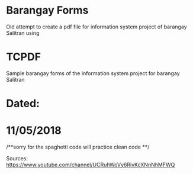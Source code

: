 # Barangay Forms

Old attempt to create a pdf file for information system project of barangay Salitran using
# TCPDF

Sample barangay forms of the information system project for barangay Salitran

# Dated: 
# 11/05/2018

/**sorry for the spaghetti code
   will practice clean code
**/



Sources: https://www.youtube.com/channel/UCRuhWoVy6RivKcXNnNhMFWQ
